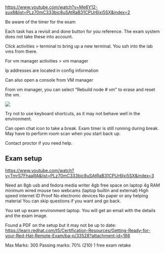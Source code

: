 https://www.youtube.com/watch?v=Me6Y12-sux8&list=PLz70mC333bic8uSAtRaB31CPUr6Ixi5SX&index=2

Be aware of the timer for the exam

Each task has a revisit and done button for you reference. The exam system does not take these into account.

Click activities > terminal to bring up a new terminal. You ssh into the lab vms from there. 

For vm manager activities > vm manager

Ip addresses are located in config information

Can also open a console from VM manager

From vm manager, you can select "Rebuild node # vm" to erase and reset the vm.

![](/images/Pasted%20image%2020240710073529.png)

Try not to use keyboard shortcuts, as it may not behave well in the environment. 

Can open chat icon to take a break. Exam timer is still running during break. May have to perform room scan when you start back up. 

Contact proctor if you need help.

## Exam setup

https://www.youtube.com/watch?v=TmrS7FhaaRA&list=PLz70mC333bic8uSAtRaB31CPUr6Ixi5SX&index=3

Need an 8gb usb and fedora media writer
4gb free space on laptop
4g RAM minimum
wired mouse
two webcams (laptop builtin and external)
High speed internet
ID Proof
No electronic devices
No paper or any helping material
You can skip questions if you want and go back. 

You set up exam environment laptop.
You will get an email with the details and the exam image. 

Found a PDF on the setup but it may not be up to date:
https://learn.redhat.com/t5/Certification-Resources/Getting-Ready-for-your-Red-Hat-Remote-Exam/ba-p/33528?attachment-id=166


Max Marks: 300
Passing marks: 70% (210)
1 free exam retake

